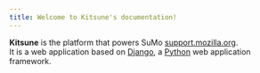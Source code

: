 ```yaml
---
title: Welcome to Kitsune's documentation!
---
```


**Kitsune** is the platform that powers SuMo [support.mozilla.org](https://support.mozilla.org).  
It is a web application based on [Django](https://djangoproject.com), a [Python](https://python.org) web application framework.